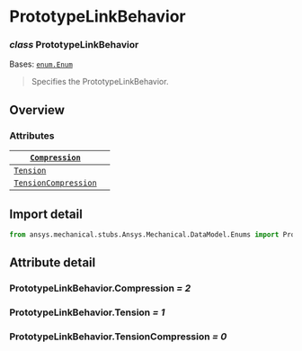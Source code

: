 # PrototypeLinkBehavior

### *class* PrototypeLinkBehavior

Bases: [`enum.Enum`](https://docs.python.org/3/library/enum.html#enum.Enum)

> Specifies the PrototypeLinkBehavior.

> <!-- !! processed by numpydoc !! -->

## Overview

### Attributes

| [`Compression`](#PrototypeLinkBehavior.Compression)               |    |
|-------------------------------------------------------------------|----|
| [`Tension`](#PrototypeLinkBehavior.Tension)                       |    |
| [`TensionCompression`](#PrototypeLinkBehavior.TensionCompression) |    |

## Import detail

```python
from ansys.mechanical.stubs.Ansys.Mechanical.DataModel.Enums import PrototypeLinkBehavior
```

## Attribute detail

### PrototypeLinkBehavior.Compression *= 2*

### PrototypeLinkBehavior.Tension *= 1*

### PrototypeLinkBehavior.TensionCompression *= 0*

